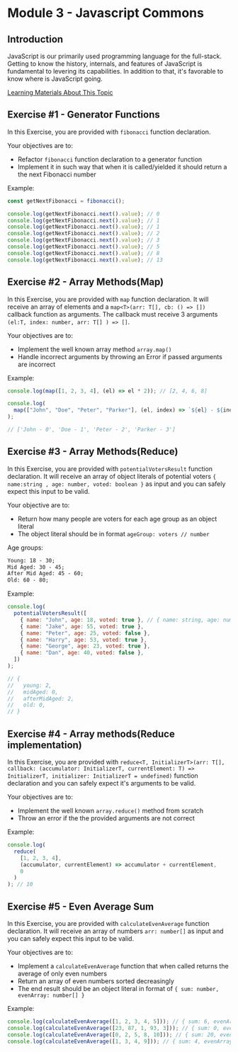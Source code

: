 # Module 3 - Javascript Commons

## Introduction

JavaScript is our primarily used programming language for the full-stack. Getting to know the history, internals, and features of JavaScript is fundamental to levering its capabilities. In addition to that, it's favorable to know where is JavaScript going.

[Learning Materials About This Topic](https://www.notion.so/mkit/JavaScript-Commons-18b9e4071e3244df8b1bf59fbfcb5c191)

## Exercise #1 - Generator Functions

In this Exercise, you are provided with `fibonacci` function declaration.

Your objectives are to:

- Refactor `fibonacci` function declaration to a generator function
- Implement it in such way that when it is called/yielded it should return a the next Fibonacci number

Example:

```javascript
const getNextFibonacci = fibonacci();

console.log(getNextFibonacci.next().value); // 0
console.log(getNextFibonacci.next().value); // 1
console.log(getNextFibonacci.next().value); // 1
console.log(getNextFibonacci.next().value); // 2
console.log(getNextFibonacci.next().value); // 3
console.log(getNextFibonacci.next().value); // 5
console.log(getNextFibonacci.next().value); // 8
console.log(getNextFibonacci.next().value); // 13
```

## Exercise #2 - Array Methods(Map)

In this Exercise, you are provided with `map` function declaration. It will receive an array of elements and a `map<T>(arr: T[], cb: () => [])` callback function as arguments. The callback must receive 3 arguments
`(el:T, index: number, arr: T[] ) => []`.

Your objectives are to:

- Implement the well known array method `array.map()`
- Handle incorrect arguments by throwing an Error if passed arguments are incorrect

Example:

```javascript
console.log(map([1, 2, 3, 4], (el) => el * 2)); // [2, 4, 6, 8]

console.log(
  map(["John", "Doe", "Peter", "Parker"], (el, index) => `${el} - ${index}`)
);

// ['John - 0', 'Doe - 1', 'Peter - 2', 'Parker - 3']
```

## Exercise #3 - Array Methods(Reduce)

In this Exercise, you are provided with `potentialVotersResult` function declaration. It will receive an array of object literals of potential voters `{ name:string , age: number, voted: boolean }` as input and you can safely expect this input to be valid.

Your objective are to:

- Return how many people are voters for each age group as an object literal
- The object literal should be in format `ageGroup: voters // number`

Age groups:

```txt
Young: 18 - 30;
Mid Aged: 30 - 45;
After Mid Aged: 45 - 60;
Old: 60 - 80;
```

Example:

```javascript
console.log(
  potentialVotersResult([
    { name: "John", age: 18, voted: true }, // { name: string, age: number, voted: boolean }
    { name: "Jake", age: 55, voted: true },
    { name: "Peter", age: 25, voted: false },
    { name: "Harry", age: 53, voted: true },
    { name: "George", age: 23, voted: true },
    { name: "Dan", age: 40, voted: false },
  ])
);

// {
//   young: 2,
//   midAged: 0,
//   afterMidAged: 2,
//   old: 0,
// }
```

## Exercise #4 - Array methods(Reduce implementation)

In this Exercise, you are provided with `reduce<T, InitializerT>(arr: T[], callback: (accumulator: InitializerT, currentElement: T) => InitializerT, initializer: InitializerT = undefined)` function declaration and you can safely expect it's arguments to be valid.

Your objectives are to:

- Implement the well known `array.reduce()` method from scratch
- Throw an error if the the provided arguments are not correct

Example:

```javascript
console.log(
  reduce(
    [1, 2, 3, 4],
    (accumulator, currentElement) => accumulator + currentElement,
    0
  )
); // 10
```

## Exercise #5 - Even Average Sum

In this Exercise, you are provided with `calculateEvenAverage` function declaration. It will receive an array of numbers `arr: number[]` as input and you can safely expect this input to be valid.

Your objectives are to:

- Implement a `calculateEvenAverage` function that when called returns the average of only even numbers
- Return an array of even numbers sorted decreasingly
- The end result should be an object literal in format of `{ sum: number, evenArray: number[] }`

Example:

```javascript
console.log(calculateEvenAverage([1, 2, 3, 4, 5])); // { sum: 6, evenArray: [4, 2] }
console.log(calculateEvenAverage([23, 87, 1, 93, 3])); // { sum: 0, evenArray: [] }
console.log(calculateEvenAverage([0, 2, 5, 8, 10])); // { sum: 20, evenArray: [10, 8, 2] }
console.log(calculateEvenAverage([1, 3, 4, 9])); // { sum: 4, evenArray: [4] }
```
